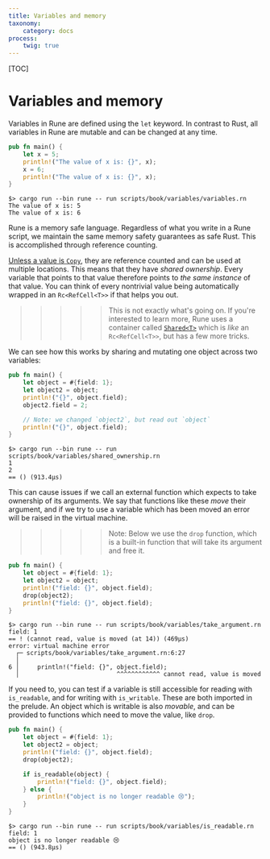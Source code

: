 ```yaml
---
title: Variables and memory
taxonomy:
    category: docs
process:
    twig: true
---
```


[TOC]

# Variables and memory

Variables in Rune are defined using the `let` keyword. In contrast to Rust, all
variables in Rune are mutable and can be changed at any time.

```rust
pub fn main() {
    let x = 5;
    println!("The value of x is: {}", x);
    x = 6;
    println!("The value of x is: {}", x);
}
```

```text
$> cargo run --bin rune -- run scripts/book/variables/variables.rn
The value of x is: 5
The value of x is: 6
```

Rune is a memory safe language. Regardless of what you write in a Rune script,
we maintain the same memory safety guarantees as safe Rust. This is accomplished
through reference counting.

[Unless a value is `Copy`](../../05.built-in-types/01.primitives-and-references/primitives.md), they are reference counted and
can be used at multiple locations. This means that they have *shared ownership*.
Every variable that points to that value therefore points to *the same instance*
of that value. You can think of every nontrivial value being automatically
wrapped in an `Rc<RefCell<T>>` if that helps you out.

>>>>> This is not exactly what's going on. If you're interested to learn more, Rune
>>>>> uses a container called [`Shared<T>`](https://docs.rs/shared/) which is *like* an `Rc<RefCell<T>>`, but
>>>>> has a few more tricks.

We can see how this works by sharing and mutating one object across two
variables:

```rust
pub fn main() {
    let object = #{field: 1};
    let object2 = object;
    println!("{}", object.field);
    object2.field = 2;

    // Note: we changed `object2`, but read out `object`
    println!("{}", object.field);
}
```

```text
$> cargo run --bin rune -- run scripts/book/variables/shared_ownership.rn
1
2
== () (913.4µs)
```

This can cause issues if we call an external function which expects to take
ownership of its arguments. We say that functions like these *move* their
argument, and if we try to use a variable which has been moved an error will be
raised in the virtual machine.

>>>>> Note: Below we use the `drop` function, which is a built-in function that will take its argument and free it.

```rust
pub fn main() {
    let object = #{field: 1};
    let object2 = object;
    println!("field: {}", object.field);
    drop(object2);
    println!("field: {}", object.field);
}
```

```text
$> cargo run --bin rune -- run scripts/book/variables/take_argument.rn
field: 1
== ! (cannot read, value is moved (at 14)) (469µs)
error: virtual machine error
  ┌─ scripts/book/variables/take_argument.rn:6:27
  │
6 │     println!("field: {}", object.field);
  │                           ^^^^^^^^^^^^ cannot read, value is moved
```

If you need to, you can test if a variable is still accessible for reading with
`is_readable`, and for writing with `is_writable`. These are both imported in
the prelude. An object which is writable is also *movable*, and can be provided
to functions which need to move the value, like `drop`.

```rust
pub fn main() {
    let object = #{field: 1};
    let object2 = object;
    println!("field: {}", object.field);
    drop(object2);

    if is_readable(object) {
        println!("field: {}", object.field);
    } else {
        println!("object is no longer readable 😢");
    }
}
```

```text
$> cargo run --bin rune -- run scripts/book/variables/is_readable.rn
field: 1
object is no longer readable 😢
== () (943.8µs)
```

[`Shared<T>`]: https://docs.rs/rune/0/rune/struct.Shared.html
